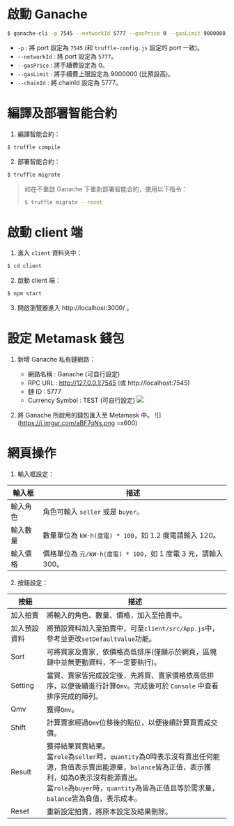 # 啟動 Ganache

```bash
$ ganache-cli -p 7545 --networkId 5777 --gasPrice 0 --gasLimit 9000000 --chainId 5777
```

- `-p` : 將 port 設定為 `7545` (和 `truffle-config.js` 設定的 port 一致)。
- `--networkId` : 將 port 設定為 `5777`。
- `--gasPrice` : 將手續費設定為 0。
- `--gasLimit` : 將手續費上限設定為 9000000 (比預設高)。
- `--chainId` : 將 chainId 設定為 5777。

# 編譯及部署智能合約

1. 編譯智能合約：
```bash
$ truffle compile
```

2. 部署智能合約：
```bash
$ truffle migrate
```

> 如在不重啟 Ganache 下重新部署智能合約，使用以下指令：
> ```bash
> $ truffle migrate --reset
> ```

# 啟動 client 端

1. 進入 `client` 資料夾中：
```bash
$ cd client
```

2. 啟動 client 端：
```bash
$ npm start
```

3. 開啟瀏覽器進入 http://localhost:3000/ 。

# 設定 Metamask 錢包

1. 新增 Ganache 私有鏈網路：
    - 網路名稱 : Ganache (可自行設定)
    - RPC URL : http://127.0.0.1:7545 (或 http://localhost:7545)
    - 鏈 ID : 5777
    - Currency Symbol : TEST (可自行設定)
![](https://i.imgur.com/PNYgV1j.png)

2. 將 Ganache 所啟用的錢包匯入至 Metamask 中。
![](https://i.imgur.com/aBF7gNs.png  =x600)

# 網頁操作

1. 輸入框設定：

|輸入框|描述|
|---|---|
|輸入角色|角色可輸入 `seller` 或是 `buyer`。|
|輸入數量|數量單位為 `kW·h(度電) * 100`，如 1.2 度電請輸入 120。|
|輸入價格|價格單位為 `元/kW·h(度電) * 100`，如 1 度電 3 元，請輸入 300。|

2. 按鈕設定：

|按鈕|描述|
|---|---|
|加入拍賣|將輸入的角色、數量、價格，加入至拍賣中。|
|加入預設資料|將預設資料加入至拍賣中，可至`client/src/App.js`中，參考並更改`setDefaultValue`功能。|
|Sort|可將買家及賣家，依價格高低排序(僅顯示於網頁，區塊鏈中並無更動資料，不一定要執行)。|
|Setting|當買、賣家皆完成設定後，先將買、賣家價格依高低排序，以便後續進行計算`Qmv`。完成後可於 `Console` 中查看排序完成的陣列。|
|Qmv|獲得`Qmv`。|
|Shift|計算賣家經過`Qmv`位移後的點位，以便後續計算買賣成交價。|
|Result|獲得結果買賣結果。<br />當`role`為`seller`時，`quantity`為0時表示沒有賣出任何能源，負值表示賣出能源量，`balance`皆為正值，表示獲利，如為0表示沒有能源賣出。<br />當`role`為`buyer`時，`quantity`為皆為正值且等於需求量，`balance`皆為負值，表示成本。|
|Reset|重新設定拍賣，將原本設定及結果刪除。|
